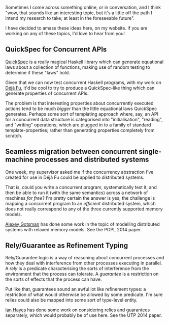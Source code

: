 Sometimes I come across something online, or in conversation, and I
think "wow, that sounds like an interesting topic, but it's a little
off the path I intend my research to take; at least in the foreseeable
future".

I have decided to amass these ideas here, on my website. If you are
working on any of these topics, I'd love to hear from you!

## QuickSpec for Concurrent APIs

[QuickSpec](https://hackage.haskell.org/package/quickspec) is a really
magical Haskell library which can generate equational laws about a
collection of functions, making use of random testing to determine if
these "laws" hold.

Given that we can now test concurrent Haskell programs, with my work
on [Déjà Fu](https://github.com/barrucadu/dejafu), it'd be cool to try
to produce a QuickSpec-like thing which can generate properties of
concurrent APIs.

The problem is that interesting properties about concurrently executed
actions tend to be much *bigger* than the little equational laws
QuickSpec generates. Perhaps some sort of templating approach where,
say, an API for a concurrent data structure is categorised into
"initialisation", "reading", and "writing" operations, which are
plugged in to a family of standard template-properties; rather than
generating properties completely from scratch.

## Seamless migration between concurrent single-machine processes and distributed systems

One week, my supervisor asked me if the concurrency abstraction I've
created for use in Déjà Fu could be applied to distributed systems.

That is, could you write a concurrent program, systematically test it,
and then be able to run it (with the same semantics) across a network
of machines *for free*? I'm pretty certain the answer is yes; the
challenge is mapping a concurrent program to an *efficient*
distributed system, which does not really correspond to any of the
three currently supported memory models.

[Alexey Gotsman](http://dblp.uni-trier.de/pers/hd/g/Gotsman:Alexey)
has done some work in the topic of modelling distributed systems with
relaxed memory models. See the POPL 2014 paper.

## Rely/Guarantee as Refinement Typing

Rely/Guarantee logic is a way of reasoning about concurrent processes
and how they deal with interference from other processes executing in
parallel. A *rely* is a predicate characterising the sorts of
interference from the environment that the process can tolerate. A
*guarantee* is a restriction on the sorts of effects that the process
can have.

Put like that, guarantees sound an awful lot like refinement types: a
restriction of what would otherwise be allowed by some predicate. I'm
sure relies could also be mapped into some sort of type-level entity.

[Ian Hayes](http://staff.itee.uq.edu.au/ianh/) has done some work on
considering relies and guarantees separately, which would probably be
of use here. See the UTP 2014 paper.
